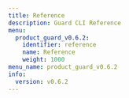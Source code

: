 ```yaml
---
title: Reference
description: Guard CLI Reference
menu:
  product_guard_v0.6.2:
    identifier: reference
    name: Reference
    weight: 1000
menu_name: product_guard_v0.6.2
info:
  version: v0.6.2
---
```


